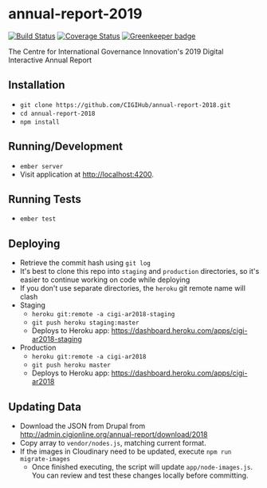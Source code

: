 # annual-report-2019

[![Build Status](https://travis-ci.com/CIGIHub/annual-report-2019.svg?branch=master)](https://travis-ci.com/CIGIHub/annual-report-2019)
[![Coverage Status](https://coveralls.io/repos/github/CIGIHub/annual-report-2019/badge.svg)](https://coveralls.io/github/CIGIHub/annual-report-2019)
[![Greenkeeper badge](https://badges.greenkeeper.io/CIGIHub/annual-report-2019.svg)](https://greenkeeper.io/)

The Centre for International Governance Innovation's 2019 Digital Interactive Annual Report

## Installation
+ `git clone https://github.com/CIGIHub/annual-report-2018.git`
+ `cd annual-report-2018`
+ `npm install`

## Running/Development
+ `ember server`
+ Visit application at [http://localhost:4200](http://localhost4200).

## Running Tests
+ `ember test`

## Deploying
+ Retrieve the commit hash using `git log`
+ It's best to clone this repo into `staging` and `production` directories, so it's easier to continue working on code while deploying
+ If you don't use separate directories, the `heroku` git remote name will clash
+ Staging
  + `heroku git:remote -a cigi-ar2018-staging`
  + `git push heroku staging:master`
  + Deploys to Heroku app: https://dashboard.heroku.com/apps/cigi-ar2018-staging
+ Production
  + `heroku git:remote -a cigi-ar2018`
  + `git push heroku master`
  + Deploys to Heroku app: https://dashboard.heroku.com/apps/cigi-ar2018

## Updating Data
+ Download the JSON from Drupal from http://admin.cigionline.org/annual-report/download/2018
+ Copy array to `vendor/nodes.js`, matching current format.
+ If the images in Cloudinary need to be updated, execute `npm run migrate-images`
  + Once finished executing, the script will update `app/node-images.js`. You can review and test these changes locally before committing.
